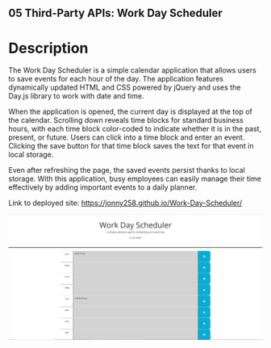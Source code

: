 ## 05 Third-Party APIs: Work Day Scheduler
# Description
The Work Day Scheduler is a simple calendar application that allows users to save events for each hour of the day. The application features dynamically updated HTML and CSS powered by jQuery and uses the Day.js library to work with date and time.

When the application is opened, the current day is displayed at the top of the calendar. Scrolling down reveals time blocks for standard business hours, with each time block color-coded to indicate whether it is in the past, present, or future. Users can click into a time block and enter an event. Clicking the save button for that time block saves the text for that event in local storage.

Even after refreshing the page, the saved events persist thanks to local storage. With this application, busy employees can easily manage their time effectively by adding important events to a daily planner.

Link to deployed site: https://jonny258.github.io/Work-Day-Scheduler/

<img src="samplePic.jpg">